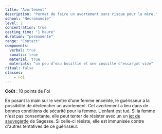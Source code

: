 ```yaml
---
title: "Avortement"
description: "Permet de faire un avortement sans risque pour la mère."
school: "Nécromancie"
level: 2
concentration: true
casting_time: "1 heure"
duration: "permanente"
range: "Contact"
components:
  verbal: true
  somatic: true
  material: true
  materials: "un peu d'eau bouillie et une coquille d'escargot vide"
ritual: false
classes:
    - Foi
---
```

**Coût** : 10 points de Foi  

En posant la main sur le ventre d'une femme enceinte, le guérisseur a la possibilité de déclencher un avortement. Cet avortement a lieu dans de bonnes conditions de sécurité pour la femme. L'enfant est tué. Si la femme n'est pas consentante, elle peut tenter de résister avec un un [jet de sauvegarde](/utiliser-les-caracteristiques/#jets-de-sauvegarde) de Sagesse. Si celle-ci résiste, elle est immunisée contre d'autres tentatives de ce guérisseur.  
